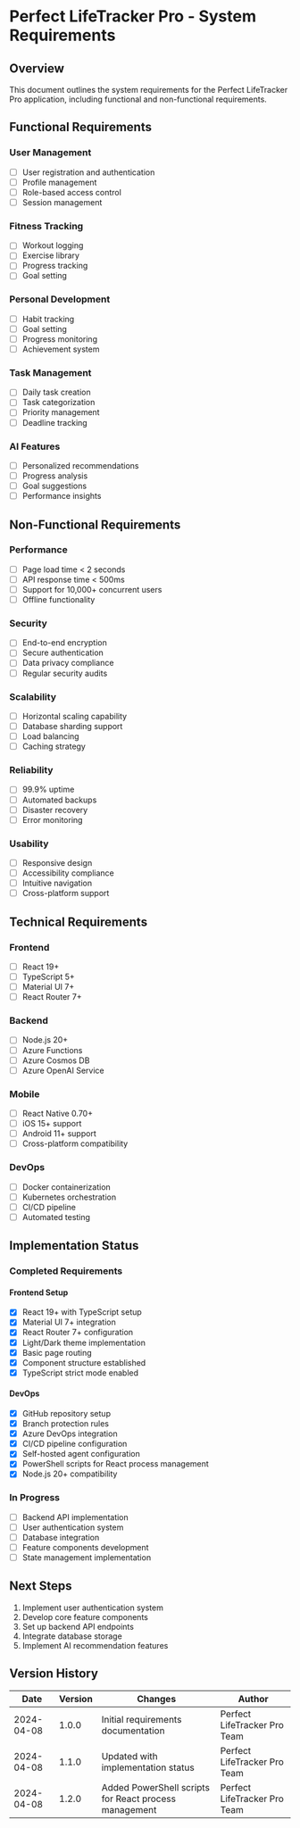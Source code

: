 # Perfect LifeTracker Pro - System Requirements

## Overview
This document outlines the system requirements for the Perfect LifeTracker Pro application, including functional and non-functional requirements.

## Functional Requirements

### User Management
- [ ] User registration and authentication
- [ ] Profile management
- [ ] Role-based access control
- [ ] Session management

### Fitness Tracking
- [ ] Workout logging
- [ ] Exercise library
- [ ] Progress tracking
- [ ] Goal setting

### Personal Development
- [ ] Habit tracking
- [ ] Goal setting
- [ ] Progress monitoring
- [ ] Achievement system

### Task Management
- [ ] Daily task creation
- [ ] Task categorization
- [ ] Priority management
- [ ] Deadline tracking

### AI Features
- [ ] Personalized recommendations
- [ ] Progress analysis
- [ ] Goal suggestions
- [ ] Performance insights

## Non-Functional Requirements

### Performance
- [ ] Page load time < 2 seconds
- [ ] API response time < 500ms
- [ ] Support for 10,000+ concurrent users
- [ ] Offline functionality

### Security
- [ ] End-to-end encryption
- [ ] Secure authentication
- [ ] Data privacy compliance
- [ ] Regular security audits

### Scalability
- [ ] Horizontal scaling capability
- [ ] Database sharding support
- [ ] Load balancing
- [ ] Caching strategy

### Reliability
- [ ] 99.9% uptime
- [ ] Automated backups
- [ ] Disaster recovery
- [ ] Error monitoring

### Usability
- [ ] Responsive design
- [ ] Accessibility compliance
- [ ] Intuitive navigation
- [ ] Cross-platform support

## Technical Requirements

### Frontend
- [ ] React 19+
- [ ] TypeScript 5+
- [ ] Material UI 7+
- [ ] React Router 7+

### Backend
- [ ] Node.js 20+
- [ ] Azure Functions
- [ ] Azure Cosmos DB
- [ ] Azure OpenAI Service

### Mobile
- [ ] React Native 0.70+
- [ ] iOS 15+ support
- [ ] Android 11+ support
- [ ] Cross-platform compatibility

### DevOps
- [ ] Docker containerization
- [ ] Kubernetes orchestration
- [ ] CI/CD pipeline
- [ ] Automated testing

## Implementation Status

### Completed Requirements

#### Frontend Setup
- [x] React 19+ with TypeScript setup
- [x] Material UI 7+ integration
- [x] React Router 7+ configuration
- [x] Light/Dark theme implementation
- [x] Basic page routing
- [x] Component structure established
- [x] TypeScript strict mode enabled

#### DevOps
- [x] GitHub repository setup
- [x] Branch protection rules
- [x] Azure DevOps integration
- [x] CI/CD pipeline configuration
- [x] Self-hosted agent configuration
- [x] PowerShell scripts for React process management
- [x] Node.js 20+ compatibility

### In Progress
- [ ] Backend API implementation
- [ ] User authentication system
- [ ] Database integration
- [ ] Feature components development
- [ ] State management implementation

## Next Steps
1. Implement user authentication system
2. Develop core feature components
3. Set up backend API endpoints
4. Integrate database storage
5. Implement AI recommendation features

## Version History
| Date | Version | Changes | Author |
|------|---------|---------|--------|
| 2024-04-08 | 1.0.0 | Initial requirements documentation | Perfect LifeTracker Pro Team | 
| 2024-04-08 | 1.1.0 | Updated with implementation status | Perfect LifeTracker Pro Team |
| 2024-04-08 | 1.2.0 | Added PowerShell scripts for React process management | Perfect LifeTracker Pro Team | 